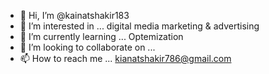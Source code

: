 - 👋 Hi, I’m @kainatshakir183
- 👀 I’m interested in ... digital media marketing & advertising 
- 🌱 I’m currently learning ... Optemization 
- 💞️ I’m looking to collaborate on ...
- 📫 How to reach me ... kianatshakir786@gmail.com

<!---
kainatshakir183/kainatshakir183 is a ✨ special ✨ repository because its `README.md` (this file) appears on your GitHub profile.
You can click the Preview link to take a look at your changes.
--->
